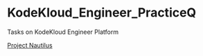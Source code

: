 # KodeKloud_Engineer_PracticeQ
Tasks on KodeKloud Engineer Platform

<a href="https://kodekloudhub.github.io/kodekloud-engineer/docs/projects/nautilus">Project Nautilus</a>
